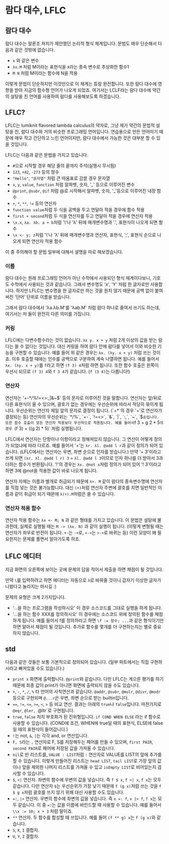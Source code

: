 # 람다 대수, LFLC

## 람다 대수

람다 대수는 알론조 처치가 제안했던 논리적 형식 체계입니다. 문법도 매우 단순해서 다음과 같은 것밖에 없습니다.

* `x` 와 같은 변수
* `λx.M` 처럼 M이라는 표현식을 x라는 종속 변수로 추상화한 함수1
* `M N` 처럼 M이라는 함수에 N을 적용

이렇게 문법이 단순하지만 이것만으로 이 체계는 튜링 완전합니다. 또한 람다 대수에 영향을 받아 지금의 함수형 언어가 나오게 되었죠. 여기서는 LCLF라는 람다 대수에 약간의 설탕을 친 언어를 사용하여 람다를 사용해보도록 하겠습니다.

## LFLC?

LFLC는 lumiknit flavored lambda calculus의 약자로, 그냥 제가 약간의 문법적 설탕을 친, 람다 대수와 거의 비슷한 프로그래밍 언어입니다. 연습용으로 만든 언어이기 때문에 매우 작고 간단하고 느린 언어이지만, 람다 대수에서 가능한 것은 대부분 할 수 있을 것입니다.

LFLC는 다음과 같은 문법을 가지고 있습니다.

* `#`으로 시작할 경우 해당 줄의 끝까지 주석(실행시 무시됨)
* `123`, `+42`, `-273` 등의 정수
* `"Hello"`, `"문자열"` 처럼 큰 따옴표로 감쌀 경우 문자열
* `x`, `y`, `value`, `function` 처럼 알파벳, 숫자, '_' 등으로 이루어진 변수
* `@print`, `@subr`, `@if` 처럼 @로 시작해서 알파벳, 숫자, '_'등으로 이루어진 내장 함수
* `+`, `*`, `**`, `!=` 등의 연산자
* `function value`처럼 두 식을 공백을 두고 연달아 적을 경우에 함수 적용
* `first + second`처럼 두 식을 연산자를 두고 연달아 적을 경우에 연산자 적용
* `\x.x`, `λa. λb. a + b`처럼 '\\'나 'λ' 뒤에 매개변수명과 '.', 표현식이 나오게 되면 함수
* `\x <- y; z`처럼 '\\'나 'λ' 뒤에 매개변수명과 연산자, 표현식, ';', 표현식 순으로 나오게 되면 연산자 적용 함수

이 중 주의해야 할 문법 일부에 대해서 설명을 따로 해보겠습니다.

### 이름

람다 대수는 원래 프로그래밍 언어가 아닌 수학에서 사용되던 형식 체계이다보니, 기호도 수학에서 사용되는 것과 같습니다. 그래서 변수명도 'x', 'Y' 처럼 한 글자로만 사용합니다. 하지만 LFLC는 변수명을 한 글자로만 하는 것을 원치 않기 때문에 공백 없이 붙여써진 '단어' 단위로 이름을 받습니다.

그래서 람다 대수에서 'λa.λb.M'를 'λab.M' 처럼 람다 하나로 줄여서 쓰기도 하는데, 여기서는 저 둘이 완전히 다른 의미를 가집니다.

### 커링

LFLC에는 다변수함수라는 것이 없습니다. `λx y. x + y` 처럼 2개 이상의 값을 받는 람다는 쓸 수 없다는 것입니다. 대신 커링을 하여 람다 안에 람다를 넣어서 이와 비슷한 기능을 구현할 수 있습니다. 예를 들어 위 같은 경우는 `λx. (λy. x + y)` 처럼 쓰는 것이죠. 이후 호출할 때에는 인수를 공백으로 구분하여 계속 나열하면 됩니다. 예를 들어서 `λx. (λy. x + y)`를 `f`라고 하면 `(f 3) 4`처럼 하면 됩니다. 또한 함수 호출은 왼쪽이 우선시 되므로 `(f 3) 4`와 `f 3 4`가 같습니다. (`f (3 4)`는 다릅니다!)

### 연산자

연산자는 '+-\*/%!=<>:,|&~$' 등의 문자로 이루어진 것을 말합니다. 연산자는 앞/뒤로 다른 표현식이 올 수 있으며, 괄호가 없는 경우에는 우선순위에 따라서 적당히 묶이게 됩니다. 우선순위는 연산자 제일 앞의 문자로 결정이 됩니다. (`+*`의 경우 '+'로 연산자가 결정되는 등) 연산자의 우선순위는 `*/%`, `+-`, `!=<>`, `&`, `|`, `:,`, `~`, `$` 순입니다. 또한 함수 호출이 모든 연산자 적용보다 우선적으로 적용됩니다. 예를 들어서 `f 3 + g 2 * 5`의 경우 `(f 3) + ((g 2) * 5)` 처럼 실행됩니다.

LFLC에서 연산자는 단항이나 이항이라고 정해져있지 않습니다. 그 연산이 어떻게 정의가 되었냐에 따라 다르죠. 예를 들어서 '+'는 `λr. λl. @add l r`과 같이 정의가 되어 있습니다. (LFLC에서는 연산자는 우변, 좌변 순으로 인자를 받습니다.) 만약 '+ 3'이라고 쓰게 되면 `(λr. λl. @add l r) 3` = `λl. @add l 3`이므로 인자 하나를 더 받아서 3과 더하는 함수가 반환됩니다. '!'의 경우는 `λx. @not x`처럼 정의가 되어 있어 '! 3'이라고 하면 3에 @not을 적용한 값이 바로 나오게 됩니다.

연산자 자체는 이름과 별개로 취급되기 때문에 `λ+. M` 같이 람다의 종속변수명에 연산자를 직접 넣는 것은 불가능합니다. 대신 `(+)`처럼 연산자 주변에 괄호를 치면 일반적인 이름과 같이 취급이 되기 때문에 `λ(+).M`처럼은 쓸 수 있습니다.

### 연산자 적용 함수

연산자 적용 함수는 `λx <- M; N` 과 같은 형태를 가지고 있습니다. 이 문법은 설탕에 불과한데, 실제로 실행될 때는 `M -> (λx. N)` 과 같이 실행이 됩니다. (이렇게 변형될 때는 연산자가 좌우로 반전이 됩니다. `+-`는 `-+`로, `<-<`는 `>->`로 바뀌는 등) 이런 모양이 왜 필요한지는 문제를 풀면서 알아가도록 하죠.

## LFLC 에디터

지금 화면의 오른쪽에 보이는 곳에 문제의 답을 적어서 제출을 하면 채점이 될 것입니다.

만약 `\`를 입력하려고 하면 에디터는 자동으로 `λ`로 바꿔줄 것이니 갑자기 이상한 글자가 나왔다고 놀라지는 마시길 :)

문제의 유형은 크게 2가지입니다.

* '...을 하는 프로그램을 작성하시오' 이 경우 소스코드를 그대로 실행을 하게 됩니다.
* '...을 하는 함수 XXX를 정의하시오' 이 경우에는 소스코드 위에 정의된 함수를 채점하게 됩니다. 예를 들어서 f를 정의하라고 하면 `\f := 함수; ...`과 같은 형식이기만 하면 알아서 채점이 될 것입니다. 추가로 함수를 몇개를 더 구현하는지는 별로 중요하지 않습니다.

## std

다음과 같은 것들은 보통 기본적으로 정의되어 있습니다. (일부 파트에서는 직접 구현하시라고 빠져있을 수도 있습니다.)

* `print x` 화면에 출력합니다. `@print`와 같습니다. 다만 LFLC는 게으른 평가를 하기 때문에 최종 값이 print가 아니면 화면에 출력되지 않을 수도 있습니다.
* `+`, `-`, `*`, `/`, `%` 타 언어의 사칙연산과 같습니다. `@addr`, `@subr`, `@mulr`, `@divr`, `@modr` 등으로 구현되며 `@...r`은 우변, 좌변 순으로 받는 builtin입니다.
* `==`, `!=`, `<=`, `>=`, `<`, `>` 등 비교 연산. 결과는 아래의 `true`나 `false`입니다. 마찬가지로 `@eqr`, `@ler, `@ltr`로 구현됩니다.
* `true`, `false` 처치 부호화가 된 진위형입니다. `if COND WHEN ELSE` 라는 if 함수로 사용할 수 있습니다. (COND에 조건, WHEN에 true일 때의 표현식, ELSE에 false일 때의 표현식이 들어갑니다.)
* `!`는 not, `&`, `|`는 각각 and, or 연산입니다.
* `F, S`라는 `,` 연산자로 F, S를 저장해두는 페어를 만들 수 있으며, `first PAIR`, `second PAIR`로 페어에 저장된 값을 가져올 수 있습니다.
* `nil`로 빈 리스트를, `VALUE : LIST`처럼 `:` 연산자로 VALUE를 LIST의 앞에 추가를 할 수 있습니다. 이렇게 만들어진 리스트는 `head LIST`, `tail LIST`로 가장 앞의 값이나 앞을 제외한 나머지 리스트를 가져올 수 있고 `isEmpty LIST`로 비어있는지 검사할 수 있습니다.
* `$`, `<|` 연산자. 좌변의 함수에 우변의 값을 넣습니다. 즉 `f $ x`, `f <| x`, `f x`는 모두 같습니다. 다만 연산자 `$`는 우선순위가 가장 낮기 때문에 `f (g x)`처럼 쓰는 것을 `f $ g x`처럼 괄호를 쓰지 않기 위해 대신 사용할 수도 있습니다.
* `=:`, `|>` 연산자. 우변의 함수에 좌변의 값을 넣습니다. 즉 `x =: f`, `x |> f`, `f x`는 모두 같습니다. 이 중 `=:`는 값을 이름에 바인드할 때 사용할 수 있습니다. 예를 들어서 `\\x := 10; x + 3` 처럼 말이죠.
* `**` 연산자. 두 함수를 합성할 때 쓰입니다. 예를 들어 `(f ** g) x`는 `f (g x)`와 같습니다.
* `S`, `K`, `I` 결합자.
* `U`, `Y`, `Z` 결합자.
